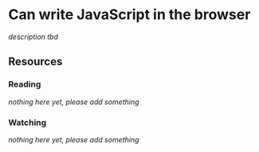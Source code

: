 # Can write JavaScript in the browser

_description tbd_

## Resources

### Reading

_nothing here yet, please add something_

### Watching

_nothing here yet, please add something_
